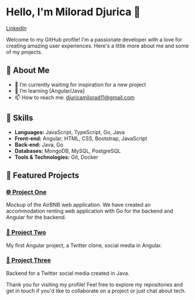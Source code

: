 # Hello, I'm Milorad Djurica 👋

[LinkedIn](https://github.com/KornjacaRadee/kvt2023)

Welcome to my GitHub profile! I'm a passionate developer with a love for creating amazing user experiences. Here's a little more about me and some of my projects.

## 🌟 About Me

- 🔭 I’m currently waiting for inspiration for a new project
- 🌱 I’m learning [Angular/Java]
- 📫 How to reach me: [djuricamilorad11@gmail.com](mailto:djuricamilorad11@gmail.com)

## 🚀 Skills

- **Languages:** JavaScript, TypeScript, Go, Java
- **Front-end:** Angular, HTML, CSS, Bootstrap, JavaScript
- **Back-end:** Java, Go
- **Databases:** MongoDB, MySQL, PostgreSQL
- **Tools & Technologies:** Git, Docker

## 💼 Featured Projects

### [🌐 Project One](https://github.com/KornjacaRadee/AirBNB-mockup)

Mockup of the AirBNB web application. We have created an accommodation renting web application with Go for the backend and Angular for the backend.

### [📱 Project Two](https://github.com/KornjacaRadee/kvt2023)

My first Angular project, a Twitter clone, social media in Angular.

### [🔧 Project Three](https://github.com/KornjacaRadee/svt2023)

Backend for a Twitter social media created in Java.


Thank you for visiting my profile! Feel free to explore my repositories and get in touch if you'd like to collaborate on a project or just chat about tech.
